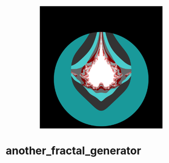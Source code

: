 <div align="center">
  <picture>
    <img alt="logo" height="324px" src="generated_fractal1.png">
  </picture>
</div>

# another_fractal_generator
